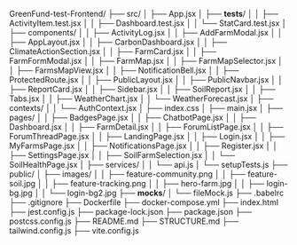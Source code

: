 GreenFund-test-Frontend/
├── src/
│   ├── App.jsx
│   ├── __tests__/
│   │   ├── ActivityItem.test.jsx
│   │   ├── Dashboard.test.jsx
│   │   └── StatCard.test.jsx
│   ├── components/
│   │   ├── ActivityLog.jsx
│   │   ├── AddFarmModal.jsx
│   │   ├── AppLayout.jsx
│   │   ├── CarbonDashboard.jsx
│   │   ├── ClimateActionSection.jsx
│   │   ├── FarmCard.jsx
│   │   ├── FarmFormModal.jsx
│   │   ├── FarmMap.jsx
│   │   ├── FarmMapSelector.jsx
│   │   ├── FarmsMapView.jsx
│   │   ├── NotificationBell.jsx
│   │   ├── ProtectedRoute.jsx
│   │   ├── PublicLayout.jsx
│   │   ├── PublicNavbar.jsx
│   │   ├── ReportCard.jsx
│   │   ├── Sidebar.jsx
│   │   ├── SoilReport.jsx
│   │   ├── Tabs.jsx
│   │   ├── WeatherChart.jsx
│   │   └── WeatherForecast.jsx
│   ├── contexts/
│   │   └── AuthContext.jsx
│   ├── index.css
│   ├── main.jsx
│   ├── pages/
│   │   ├── BadgesPage.jsx
│   │   ├── ChatbotPage.jsx
│   │   ├── Dashboard.jsx
│   │   ├── FarmDetail.jsx
│   │   ├── ForumListPage.jsx
│   │   ├── ForumThreadPage.jsx
│   │   ├── LandingPage.jsx
│   │   ├── Login.jsx
│   │   ├── MyFarmsPage.jsx
│   │   ├── NotificationsPage.jsx
│   │   ├── Register.jsx
│   │   ├── SettingsPage.jsx
│   │   ├── SoilFarmSelection.jsx
│   │   └── SoilHealthPage.jsx
│   ├── services/
│   │   └── api.js
│   └── setupTests.js
├── public/
│   ├── images/
│   │   ├── feature-community.png
│   │   ├── feature-soil.jpg
│   │   ├── feature-tracking.png
│   │   ├── hero-farm.jpg
│   │   ├── login-bg.jpg
│   │   └── login-bg2.jpg
├── __mocks__/
│   └── fileMock.js
├── .babelrc
├── .gitignore
├── Dockerfile
├── docker-compose.yml
├── index.html
├── jest.config.js
├── package-lock.json
├── package.json
├── postcss.config.js
├── README.md
├── STRUCTURE.md
├── tailwind.config.js
├── vite.config.js